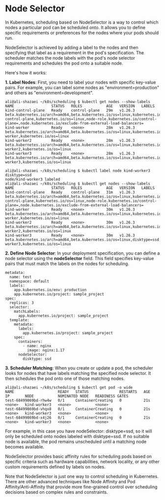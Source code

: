 # Node Selector
In Kubernetes, scheduling based on NodeSelector is a way to control which nodes a particular pod can be scheduled onto. It allows you to define specific requirements or preferences for the nodes where your pods should run.

NodeSelector is achieved by adding a label to the nodes and then specifying that label as a requirement in the pod's specification. The scheduler matches the node labels with the pod's node selector requirements and schedules the pod onto a suitable node.

Here's how it works:

**1. Label Nodes**: First, you need to label your nodes with specific key-value pairs. For example, you can label some nodes as "environment=production" and others as "environment=development".
```
ali@ali-shazaei ~/k8s/scheduling $ kubectl get nodes --show-labels
NAME                 STATUS   ROLES           AGE   VERSION   LABELS
kind-control-plane   Ready    control-plane   29m   v1.26.3   beta.kubernetes.io/arch=amd64,beta.kubernetes.io/os=linux,kubernetes.io/arch=amd64,kubernetes.io/hostname=kind-control-plane,kubernetes.io/os=linux,node-role.kubernetes.io/control-plane=,node.kubernetes.io/exclude-from-external-load-balancers=
kind-worker          Ready    <none>          28m   v1.26.3   beta.kubernetes.io/arch=amd64,beta.kubernetes.io/os=linux,kubernetes.io/arch=amd64,kubernetes.io/hostname=kind-worker,kubernetes.io/os=linux
kind-worker2         Ready    <none>          28m   v1.26.3   beta.kubernetes.io/arch=amd64,beta.kubernetes.io/os=linux,kubernetes.io/arch=amd64,kubernetes.io/hostname=kind-worker2,kubernetes.io/os=linux
kind-worker3         Ready    <none>          28m   v1.26.3   beta.kubernetes.io/arch=amd64,beta.kubernetes.io/os=linux,kubernetes.io/arch=amd64,kubernetes.io/hostname=kind-worker3,kubernetes.io/os=linux
```
```
ali@ali-shazaei ~/k8s/scheduling $ kubectl label node kind-worker3 disktype=ssd
node/kind-worker3 labeled
ali@ali-shazaei ~/k8s/scheduling $ kubectl get nodes --show-labels
NAME                 STATUS   ROLES           AGE   VERSION   LABELS
kind-control-plane   Ready    control-plane   31m   v1.26.3   beta.kubernetes.io/arch=amd64,beta.kubernetes.io/os=linux,kubernetes.io/arch=amd64,kubernetes.io/hostname=kind-control-plane,kubernetes.io/os=linux,node-role.kubernetes.io/control-plane=,node.kubernetes.io/exclude-from-external-load-balancers=
kind-worker          Ready    <none>          30m   v1.26.3   beta.kubernetes.io/arch=amd64,beta.kubernetes.io/os=linux,kubernetes.io/arch=amd64,kubernetes.io/hostname=kind-worker,kubernetes.io/os=linux
kind-worker2         Ready    <none>          30m   v1.26.3   beta.kubernetes.io/arch=amd64,beta.kubernetes.io/os=linux,kubernetes.io/arch=amd64,kubernetes.io/hostname=kind-worker2,kubernetes.io/os=linux
kind-worker3         Ready    <none>          30m   v1.26.3   beta.kubernetes.io/arch=amd64,beta.kubernetes.io/os=linux,disktype=ssd,kubernetes.io/arch=amd64,kubernetes.io/hostname=kind-worker3,kubernetes.io/os=linux
```

**2. Define Node Selector**: In your deployment specification, you can define a node selector using the **nodeSelector** field. This field specifies key-value pairs that must match the labels on the nodes for scheduling.
```
metadata:
  name: test
  namespace: default
  labels:
    app.kubernetes.io/env: production
    app.kubernetes.io/project: sample_project
spec:
  replicas: 3
  selector:
    matchLabels:
      app.kubernetes.io/project: sample_project
  template:
    metadata:
      labels:
        app.kubernetes.io/project: sample_project
    spec:
      containers:
        - name: nginx
          image: nginx:1.17
      nodeSelector:
        disktype: ssd
```
**3. Scheduler Matching**: When you create or update a pod, the scheduler looks for nodes that have labels matching the specified node selector. It then schedules the pod onto one of those matching nodes.

```
ali@ali-shazaei ~/k8s/scheduling $ kubectl get pod -o wide
NAME                    READY   STATUS              RESTARTS   AGE   IP       NODE           NOMINATED NODE   READINESS GATES
test-68499869bd-rhw4w   0/1     ContainerCreating   0          21s   <none>   kind-worker3   <none>           <none>
test-68499869bd-vhqx8   0/1     ContainerCreating   0          21s   <none>   kind-worker3   <none>           <none>
test-68499869bd-x4j26   0/1     ContainerCreating   0          21s   <none>   kind-worker3   <none>           <none>
```

For example, in this case you have nodeSelector: disktype=ssd, so it will only be scheduled onto nodes labeled with disktype=ssd. If no suitable node is available, the pod remains unscheduled until a matching node becomes available.

NodeSelector provides basic affinity rules for scheduling pods based on specific criteria such as hardware capabilities, network locality, or any other custom requirements defined by labels on nodes.

Note that NodeSelector is just one way to control scheduling in Kubernetes. There are other advanced techniques like Node Affinity and Pod Affinity/Anti-Affinity that provide more fine-grained control over scheduling decisions based on complex rules and constraints.
